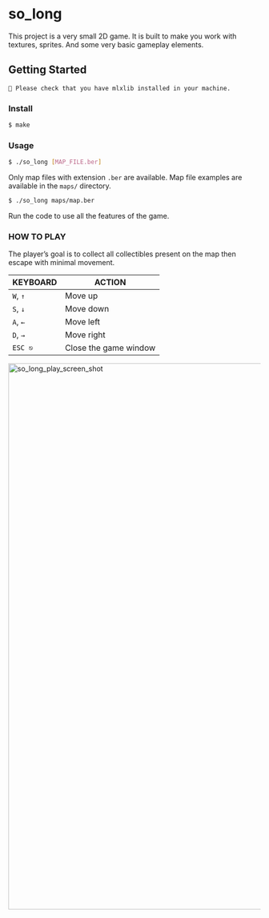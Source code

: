# so_long
This project is a very small 2D game. It is built to make you work with textures, sprites. And some very basic gameplay elements.

## Getting Started
```
🚨 Please check that you have mlxlib installed in your machine.
```
### Install
```bash
$ make
```

### Usage
```bash
$ ./so_long [MAP_FILE.ber]
```
Only map files with extension `.ber` are available. Map file examples are available in the `maps/` directory.

```bash
$ ./so_long maps/map.ber
```
Run the code to use all the features of the game.

### HOW TO PLAY
The player’s goal is to collect all collectibles present on the map then escape with minimal movement.

|KEYBOARD|ACTION|
|---|---|
|`W`, `↑`|Move up|
|`S`, `↓`|Move down|
|`A`, `←`|Move left|
|`D`, `→`|Move right|
|`ESC ⎋`|Close the game window|

<img width="1091" alt="so_long_play_screen_shot" src="https://user-images.githubusercontent.com/57005960/220132805-19e7abb9-844d-42c7-9d66-66178adc7efb.png">
